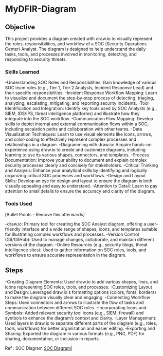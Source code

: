 # MyDFIR-Diagram

## Objective

This project provides a diagram created with draw.io to visually represent the roles, responsibilities, and workflow of a SOC (Security Operations Center) Analyst. The diagram is designed to help understand the daily tasks, tools, and processes involved in monitoring, detecting, and responding to security threats.

### Skills Learned

-Understanding SOC Roles and Responsibilities: Gain knowledge of various SOC team roles (e.g., Tier 1, Tier 2 Analysts, Incident Response Lead) and their specific responsibilities.
-Incident Response Workflow Mapping: Learn to visualize and document the step-by-step process of detecting, triaging, analyzing, escalating, mitigating, and reporting security incidents.
-Tool Identification and Integration: Identify key tools used by SOC Analysts (e.g., SIEM, IDS/IPS, threat intelligence platforms) and illustrate how they integrate into the SOC workflow.
-Communication Flow Mapping: Develop skills to depict internal and external communication flows within a SOC, including escalation paths and collaboration with other teams.
-Data Visualization Techniques: Learn to use visual elements like icons, arrows, and color-coding to effectively represent complex processes and relationships in a diagram.
-Diagramming with draw.io: Acquire hands-on experience using draw.io to create and customize diagrams, including learning to use its various shapes, connectors, and templates.
-Process Documentation: Improve your ability to document and explain complex security processes clearly and concisely for stakeholders.
-Critical Thinking and Analysis: Enhance your analytical skills by identifying and logically organizing critical SOC processes and workflows.
-Design and Layout Skills: Develop an eye for design and layout to ensure the diagram is both visually appealing and easy to understand.
-Attention to Detail: Learn to pay attention to small details to ensure the accuracy and clarity of the diagram.

### Tools Used
[Bullet Points - Remove this afterwards]

-draw.io: Primary tool for creating the SOC Analyst diagram, offering a user-friendly interface and a wide range of shapes, icons, and templates suitable for illustrating complex workflows and processes.
-Version Control (Git/GitHub): Used to manage changes, collaborate, and maintain different versions of the diagram.
-Online Resources (e.g., security blogs, threat intelligence sites): Used to gather information on SOC roles, tools, and workflows to ensure accurate representation in the diagram.

## Steps
-Creating Diagram Elements: Used draw.io to add various shapes, lines, and icons representing SOC roles, tools, and processes.
-Customizing Layout and Design: Leveraged draw.io's formatting options (colors, fonts, borders) to make the diagram visually clear and engaging.
-Connecting Workflow Steps: Used connectors and arrows to illustrate the flow of tasks and communication between different SOC roles.
-Incorporating Icons and Symbols: Added relevant security tool icons (e.g., SIEM, firewall) and symbols to enhance the diagram’s context and clarity.
-Layer Management: Used layers in draw.io to separate different parts of the diagram (e.g., roles, tools, workflows) for better organization and easier editing.
-Exporting and Sharing: Exported the diagram in various formats (e.g., PNG, PDF) for sharing, documentation, or inclusion in reports.


Ref : SOC Diagram
<a href="https://drive.google.com/file/d/1v6WB5gLevy86NMWH5-OPtZEtYlHm2H1a/view?usp=sharing">SOC Diagram</a>|
